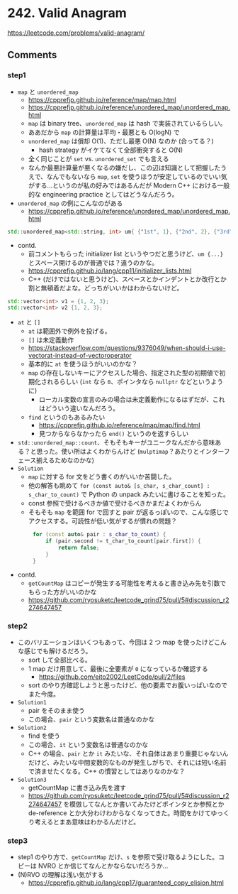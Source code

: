 # 242. Valid Anagram

https://leetcode.com/problems/valid-anagram/

## Comments

### step1

*   `map` と `unordered_map`
    *   https://cpprefjp.github.io/reference/map/map.html
    *   https://cpprefjp.github.io/reference/unordered_map/unordered_map.html
    *   `map` は binary tree、`unordered_map` は hash で実装されているらしい。
    *   ああだから `map` の計算量は平均・最悪とも O(logN) で
    *   `unordered_map` は償却 O(1)、ただし最悪 O(N) なのか (合ってる？)
        *   hash strategy がイケてなくて全部衝突すると O(N)
    *   全く同じことが `set` vs. `unordered_set` でも言える
    *   なんか最悪計算量が悪くなるの嫌だし、この辺は知識として把握したうえで、なんでもないなら `map`, `set` を使うほうが安定しているのでいい気がする…というのが私の好みではあるんだが Modern C++ における一般的な engineering practice としてはどうなんだろう。
*   `unordered_map` の例にこんなのがある
    *   https://cpprefjp.github.io/reference/unordered_map/unordered_map.html

```cpp
std::unordered_map<std::string, int> um{ {"1st", 1}, {"2nd", 2}, {"3rd", 3}, };
```
*   contd.
    *   前コメントもらった initializer list というやつだと思うけど、`um {...}` とスペース開けるのが普通では？違うのかな。
    *   https://cpprefjp.github.io/lang/cpp11/initializer_lists.html
    *   C++ (だけではないと思うけど)、スペースとかインデントとか改行とか割と無頓着だよな。どっちがいいかはわからないけど。

```cpp
std::vector<int> v1 = {1, 2, 3};
std::vector<int> v2 {1, 2, 3};

```

*   `at` と `[]`
    *   `at` は範囲外で例外を投げる。
    *   `[]` は未定義動作
    *   https://stackoverflow.com/questions/9376049/when-should-i-use-vectorat-instead-of-vectoroperator
    *   基本的に `at` を使うほうがいいのかな？
    *   `map` の存在しないキーにアクセスした場合、指定された型の初期値で初期化されるらしい (`int` なら `0`、ポインタなら `nullptr` などというように)
        *   ローカル変数の宣言のみの場合は未定義動作になるはずだが、これはどういう違いなんだろう。
    *   `find` というのもあるみたい
        *   https://cpprefjp.github.io/reference/map/map/find.html
        *   見つからならなかったら `end()` というのを返すらしい
*   `std::unordered_map::count`、そもそもキーがユニークなんだから意味ある？と思った。使い所はよくわからんけど (`mulptimap`？あたりとインターフェース揃えるためなのかな)
*   `Solution`
    *   `map` に対する for 文をどう書くのがいいか苦闘した。
    *   他の解答も眺めて `for (const auto& [s_char, s_char_count] : s_char_to_count)` で Python の unpack みたいに書けることを知った。
    *   const 参照で受けるべきか値で受けるべきかまだよくわからん
    *   そもそも `map` を範囲 for で回すと pair が返るっぽいので、こんな感じでアクセスする。可読性が低い気がするが慣れの問題？
        

```cpp
        for (const auto& pair : s_char_to_count) {
            if (pair.second != t_char_to_count[pair.first]) {
                return false;
            }
        }
```

*   contd.
    *   `getCountMap` はコピーが発生する可能性を考えると書き込み先を引数でもらった方がいいのかな
    *   https://github.com/ryosuketc/leetcode_grind75/pull/5#discussion_r2274647457

### step2

*   このバリエーションはいくつもあって、今回は 2 つ map を使ったけどこんな感じでも解けるだろう。
    *   sort して全部比べる。
    *   1 map だけ用意して、最後に全要素が `0` になっているか確認する
        *   https://github.com/eito2002/LeetCode/pull/2/files
    *   sort のやり方確認しようと思ったけど、他の要素でお腹いっぱいなのでまた今度。
*   `Solution1`
    *   pair をそのまま使う
    *   この場合、`pair` という変数名は普通なのかな
*   `Solution2`
    *   find を使う
    *   この場合、`it` という変数名は普通なのかな
    *   C++ の場合、`pair` とか `it` みたいな、それ自体はあまり重要じゃないんだけど、みたいな中間変数的なものが発生しがちで、それには短い名前で済ませたくなる。C++ の慣習としてはありなのかな？
*   `Solution3`
    *   getCountMap に書き込み先を渡す
    *   https://github.com/ryosuketc/leetcode_grind75/pull/5#discussion_r2274647457 を模倣してなんとか書いてみたけどポインタとか参照とか de-reference とか大分わけわからなくなってきた。時間をかけてゆっくり考えるとまあ意味はわかるんだけど。

### step3

*   step1 のやり方で、`getCountMap` だけ、`s` を参照で受け取るようにした。コピーは NVRO とか信じてなんとかならないだろうか…
*   (N)RVO の理解は浅い気がする
    *   https://cpprefjp.github.io/lang/cpp17/guaranteed_copy_elision.html

